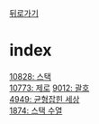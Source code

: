 [뒤로가기](https://github.com/Parkjoungwan/C-algorithm)

index
=======
[10828: 스택](https://www.acmicpc.net/problem/10828)  
[10773: 제로](https://www.acmicpc.net/problem/10773) 
[9012: 괄호](https://www.acmicpc.net/problem/9012)  
[4949: 균형잡힌 세상](https://www.acmicpc.net/problem/4949)  
[1874: 스택 수열](https://www.acmicpc.net/problem/1874)   
